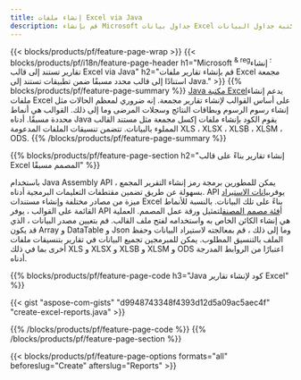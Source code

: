 ```yaml
---
title: إنشاء ملفات Excel via Java
description: قم بإنشاء Microsoft جداول بيانات Excel من ورقة قالب باستخدام مكتبة جداول البيانات Java
---
```

{{< blocks/products/pf/feature-page-wrap >}}
{{< blocks/products/pf/i18n/feature-page-header h1="Microsoft <sup> & reg؛ </sup> إنشاء تقارير تستند إلى قالب Excel via Java" h2="قم بإنشاء تقارير ملفات Excel مجمعة استنادًا إلى قالب محدد مسبقًا ضمن تطبيقات تستند إلى Java." >}}
{{% blocks/products/pf/feature-page-summary %}}
[Java مكتبة Excel](/cells/ar/java/)يدعم إنشاء ملفات Excel على أساس القوالب لإنشاء تقارير مجمعة. إنه ضروري لمعظم الحالات مثل إنشاء رسوم الرسوم وبطاقات النتائج وسجلات المرضى وما إلى ذلك. القوالب هي أنماط محددة مسبقًا. أدناه Java يقوم الكود بإنشاء ملفات إكسل مجمعة مثل مستند القالب المملوء بالبيانات. تتضمن تنسيقات الملفات المدعومة XLS ، XLSX ، XLSB ، XLSM ، ODS.
{{% /blocks/products/pf/feature-page-summary %}}

{{% blocks/products/pf/feature-page-section h2="إنشاء تقارير بناءً على قالب Excel المصمم مسبقًا" %}}

 باستخدام Java Assembly API ، يمكن للمطورين برمجة رمز إنشاء التقرير المجمع بسهولة عن طريق تضمين مقتطفات التعليمات البرمجية أدناه. API يوفر[بيانات الاستيراد](https://docs.aspose.com/cells/java/import-and-export-data/) ميزة من مصادر مختلفة وإنشاء مستندات Excel بناءً على تلك البيانات. بالنسبة للأنماط القائمة على القوالب ، يوفر API أ[فئة مصمم المصنف](https://reference.aspose.com/cells/java/com.aspose.cells/WorkbookDesigner)لتمثيل ورقة عمل المصمم. العملية هي إنشاء الكائن الخاص به واستخدامه لفتح ملف القالب. قم بتعيين مصدر البيانات ، الذي قد يكون Array و DataTable و Json وما إلى ذلك ، قم بمعالجته لاستيراد البيانات وحفظ الملف بالتنسيق المطلوب. يمكن للمبرمجين تجميع البيانات في تقارير بتنسيقات ملفات أخرى بما في ذلك XLS و XLSX و XLSB و XLSM و ODS اعتبارًا من الروابط المدرجة أدناه.



{{% blocks/products/pf/feature-page-code h3="Java كود لإنشاء تقارير Excel" %}}

{{< gist "aspose-com-gists" "d9948743348f4393d12d5a09ac5aec4f" "create-excel-reports.java" >}}

{{% /blocks/products/pf/feature-page-code %}}
{{% /blocks/products/pf/feature-page-section %}}

{{< blocks/products/pf/feature-page-options formats="all" beforeslug="Create" afterslug="Reports" >}}
